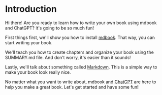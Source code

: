 # Introduction

Hi there! Are you ready to learn how to write your own book using mdbook and ChatGPT? It's going to be so much fun!

First things first, we'll show you how to install [mdbook](). That way, you can start writing your book.

We'll teach you how to create chapters and organize your book using the SUMMARY.md file. And don't worry, it's easier
than it sounds!

Lastly, we'll talk about something called [Markdown](https://www.markdownguide.org/). This is a simple way to make your book look really nice.

No matter what you want to write about, mdbook and [ChatGPT](https://chat.openai.com/chat) are here to help you make a great book. Let's get started and
have some fun!
